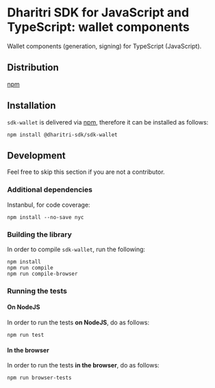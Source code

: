 # Dharitri SDK for JavaScript and TypeScript: wallet components

Wallet components (generation, signing) for TypeScript (JavaScript).

## Distribution

[npm](https://www.npmjs.com/package/@dharitri-sdk/sdk-wallet)

## Installation

`sdk-wallet` is delivered via [npm](https://www.npmjs.com/package/@dharitri-sdk/sdk-wallet), therefore it can be installed as follows:

```
npm install @dharitri-sdk/sdk-wallet
```

## Development

Feel free to skip this section if you are not a contributor.

### Additional dependencies

Instanbul, for code coverage:

```
npm install --no-save nyc
```

### Building the library

In order to compile `sdk-wallet`, run the following:

```
npm install
npm run compile
npm run compile-browser
```

### Running the tests

#### On NodeJS

In order to run the tests **on NodeJS**, do as follows:

```
npm run test
```

#### In the browser

In order to run the tests **in the browser**, do as follows:

```
npm run browser-tests
```
